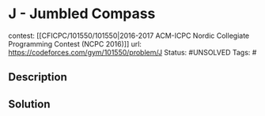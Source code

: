 # J - Jumbled Compass

contest: [[CFICPC/101550/101550|2016-2017 ACM-ICPC Nordic Collegiate Programming Contest (NCPC 2016)]]
url: https://codeforces.com/gym/101550/problem/J
Status: #UNSOLVED
Tags: #

## Description

## Solution

